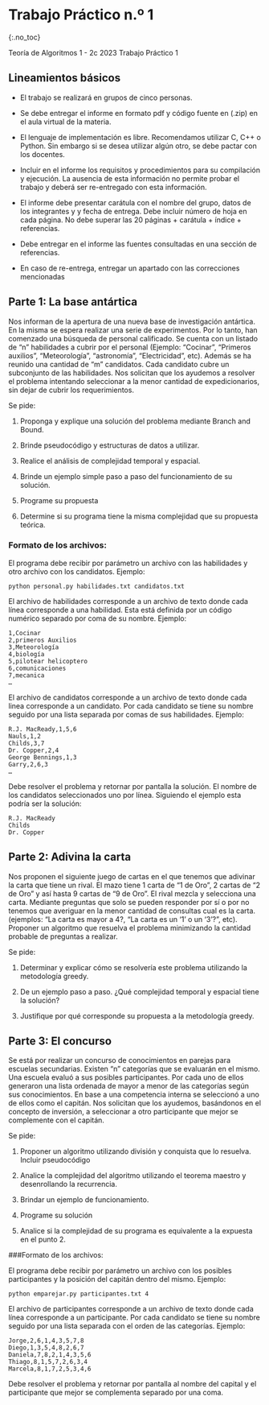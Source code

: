 Trabajo Práctico n.º 1
======================
{:.no_toc}

Teoría de Algoritmos 1 - 2c 2023
Trabajo Práctico 1

## Lineamientos básicos

- El trabajo se realizará en grupos de cinco personas.

- Se debe entregar el informe en formato pdf y código fuente en (.zip) en el aula virtual de la materia.

- El lenguaje de implementación es libre. Recomendamos utilizar C, C++ o Python. Sin embargo si se desea utilizar algún otro, se debe pactar con los docentes.

- Incluir en el informe los requisitos y procedimientos para su compilación y ejecución. La ausencia de esta información no permite probar el trabajo y deberá ser re-entregado con esta información.

- El informe debe presentar carátula con el nombre del grupo, datos de los integrantes y  y fecha de entrega. Debe incluir número de hoja en cada página. No debe superar las 20 páginas + carátula + índice + referencias.

- Debe entregar en el informe las fuentes consultadas en una sección de referencias.

- En caso de re-entrega, entregar un apartado con las correcciones mencionadas

## Parte 1: La base antártica

Nos informan de la apertura de una nueva base de investigación antártica. En la misma se espera realizar una serie de experimentos. Por lo tanto, han comenzado una búsqueda de personal calificado. Se cuenta con un listado de “n” habilidades a cubrir por el personal (Ejemplo: “Cocinar”, “Primeros auxilios”, “Meteorología”, “astronomía”, “Electricidad”, etc). Además se ha reunido una cantidad de “m” candidatos. Cada candidato cubre un subconjunto de las habilidades. Nos solicitan que los ayudemos a resolver el problema intentando seleccionar a la menor cantidad de expedicionarios, sin dejar de cubrir los requerimientos.

Se pide:

1.  Proponga y explique una solución del problema mediante Branch and Bound.

1.  Brinde pseudocódigo y estructuras de datos a utilizar. 

1.  Realice el análisis de complejidad temporal y espacial.

1.  Brinde un ejemplo simple paso a paso del funcionamiento de su solución.

1.  Programe su propuesta

1.  Determine si su programa tiene la misma complejidad que su propuesta teórica.

### Formato de los archivos:

El programa debe recibir por parámetro un archivo con las habilidades y otro archivo con los candidatos. Ejemplo:

	python personal.py habilidades.txt candidatos.txt

El archivo de habilidades corresponde a un archivo de texto donde cada línea corresponde a una habilidad. Esta está definida por un código numérico separado por coma de su nombre. Ejemplo:

	1,Cocinar
	2,primeros Auxilios
	3,Meteorología
	4,biología
	5,pilotear helicoptero
	6,comunicaciones
	7,mecanica
	…
	
El archivo de candidatos corresponde a un archivo de texto donde cada linea corresponde a un candidato. Por cada candidato se tiene su nombre seguido por una lista separada por comas de sus habilidades. Ejemplo:

	R.J. MacReady,1,5,6
	Nauls,1,2
	Childs,3,7
	Dr. Copper,2,4
	George Bennings,1,3
	Garry,2,6,3
	…

Debe resolver el problema y retornar por pantalla la solución. El nombre de los candidatos seleccionados uno por línea. Siguiendo el ejemplo esta podría ser la solución:

	R.J. MacReady
	Childs
	Dr. Copper

## Parte 2: Adivina la carta

Nos proponen el siguiente juego de cartas en el que tenemos que adivinar la carta que tiene un rival. El mazo tiene 1 carta de “1 de Oro”, 2 cartas de “2 de Oro” y así hasta 9 cartas de “9 de Oro”. El rival mezcla y selecciona una carta. Mediante preguntas que solo se pueden responder por sí o por no tenemos que averiguar en la menor cantidad de consultas cual es la carta. (ejemplos: “La carta es mayor a 4?, “La carta es un ‘1’ o un ‘3’?”, etc). Proponer un algoritmo que resuelva el problema minimizando la cantidad probable de preguntas a realizar.  

Se pide:

1.  Determinar y explicar cómo se resolvería este problema utilizando la metodología greedy. 

1.  De un ejemplo paso a paso. ¿Qué complejidad temporal y espacial tiene la solución?

1.  Justifique por qué corresponde su propuesta a la metodología greedy.

## Parte 3: El concurso

Se está por realizar un concurso de conocimientos en parejas para escuelas secundarias. Existen “n” categorías que se evaluarán en el mismo. Una escuela evaluó a sus posibles participantes. Por cada uno de ellos generaron una lista ordenada de mayor a menor de las categorías según sus conocimientos. En base a una competencia interna se seleccionó a uno de ellos como el capitán. Nos solicitan que los ayudemos, basándonos en el concepto de inversión, a seleccionar a otro participante que mejor se complemente con el capitán.

Se pide:

1.  Proponer un algoritmo utilizando división y conquista que lo resuelva. Incluir pseudocódigo

1.  Analice la complejidad del algoritmo utilizando el teorema maestro y desenrollando la recurrencia.

1.  Brindar un ejemplo de funcionamiento.

1.  Programe su solución

1.  Analice si la complejidad de su programa es equivalente a la expuesta en el punto 2.

###Formato de los archivos:

El programa debe recibir por parámetro un archivo con los posibles participantes y la posición del capitán dentro del mismo.  Ejemplo:

	python emparejar.py participantes.txt 4

El archivo de participantes corresponde a un archivo de texto donde cada línea corresponde a un participante. Por cada candidato se tiene su nombre seguido por una lista separada con el orden de las categorías. Ejemplo:

	Jorge,2,6,1,4,3,5,7,8
	Diego,1,3,5,4,8,2,6,7
	Daniela,7,8,2,1,4,3,5,6
	Thiago,8,1,5,7,2,6,3,4
	Marcela,8,1,7,2,5,3,4,6

Debe resolver el problema y retornar por pantalla al nombre del capital y el participante que mejor se complementa separado por una coma.
